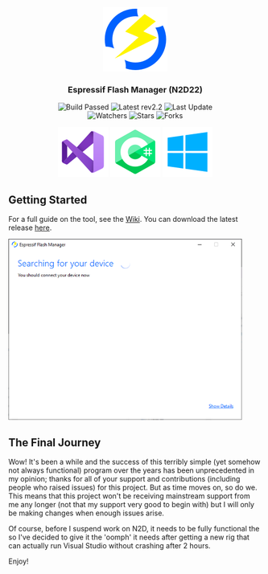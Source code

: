 <p align="center">
  <img alt="Logo" height=128 width=auto src="./github/icon.png"/>
</p>
<h3 align="center">
  Espressif Flash Manager (N2D22)
</h3>
<p align="center">
  <img alt="Build Passed" src="https://img.shields.io/static/v1?label=Build&message=Passed&color=limegreen&style=flat-square&logo=visualstudio"/>
  <img alt="Latest rev2.2" src="https://img.shields.io/static/v1?label=Latest&message=rev2.2&color=limegreen&style=flat-square"/>
  <img alt="Last Update" src="https://img.shields.io/static/v1?label=Last%20Update&message=26th%20March%202023&color=dodgerblue&style=flat-square"/>
  <br>
  <img alt="Watchers" src="https://img.shields.io/github/watchers/a4004/n2d?label=Watchers&style=flat-square&logo=github">
  <img alt="Stars" src="https://img.shields.io/github/stars/a4004/n2d?label=Stars&style=flat-square&logo=github">
  <img alt="Forks" src="https://img.shields.io/github/forks/a4004/n2d?label=Forks&style=flat-square&logo=github">
</p>

<p align="center">
  <a href="https://visualstudio.microsoft.com/vs/"><img alt="Visual Studio" src="https://github.com/a4004/a4004/raw/main/www/svg/vs19.svg"/></a>
  <a href="https://dotnet.microsoft.com/"><img alt="C#" src="https://github.com/a4004/a4004/raw/main/www/svg/csharp.svg"/></a>
  <a href="https://www.microsoft.com/en-us/windows/"><img alt="Windows" src="https://github.com/a4004/a4004/raw/main/www/svg/w10.svg"/></a> 
</p>

## Getting Started
For a full guide on the tool, see the [Wiki](https://github.com/pseudo8086/n2d/wiki). You can download the latest release [here](https://github.com/pseudo8086/n2d/releases/latest).

<img alt="N2D22 Main Window" height=360 width=auto src="./github/n2d-main.png"/>


## The Final Journey
Wow! It's been a while and the success of this terribly simple (yet somehow not always functional) program over the years has been unprecedented in my opinion; thanks for all of your support and contributions (including people who raised issues) for this project. But as time moves on, so do we. This means that this project won't be receiving mainstream support from me any longer (not that my support very good to begin with) but I will only be making changes when enough issues arise.

Of course, before I suspend work on N2D, it needs to be fully functional the so I've decided to give it the 'oomph' it needs after getting a new rig that can actually run Visual Studio without crashing after 2 hours.

Enjoy!
  


